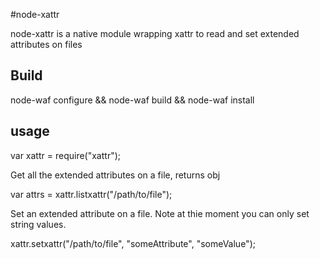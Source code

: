 #node-xattr

node-xattr is a native module wrapping xattr to read and set extended attributes on files

## Build

node-waf configure && node-waf build && node-waf install

## usage

  var xattr = require("xattr");

Get all the extended attributes on a file, returns obj 
 
  var attrs = xattr.listxattr("/path/to/file");

Set an extended attribute on a file.  Note at thie moment you can only set string values.
  
  xattr.setxattr("/path/to/file", "someAttribute", "someValue");


 
